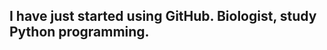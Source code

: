 I have just started using GitHub. Biologist, study Python programming.
-

<!---
Dag-Ekholm/Dag-Ekholm is a ✨ special ✨ repository because its `README.md` (this file) appears on your GitHub profile.
You can click the Preview link to take a look at your changes.
--->
